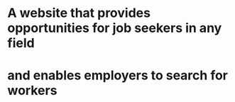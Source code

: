 # A website that provides opportunities for job seekers in any field 
# and enables employers to search for workers
